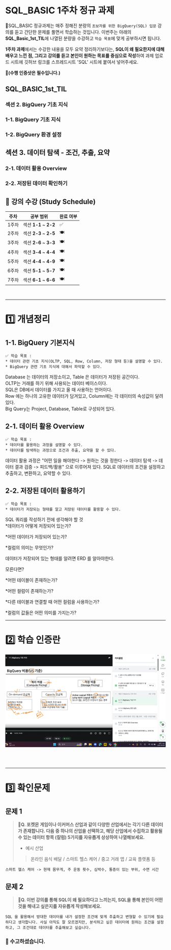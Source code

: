 # SQL_BASIC 1주차 정규 과제 

📌SQL_BASIC 정규과제는 매주 정해진 분량의 `초보자를 위한 BigQuery(SQL) 입문` 강의를 듣고 간단한 문제를 풀면서 학습하는 것입니다. 이번주는 아래의 **SQL_Basic_1st_TIL**에 나열된 분량을 수강하고 `학습 목표`에 맞게 공부하시면 됩니다.

**1주차 과제**에서는 수강한 내용을 모두 요약 정리하기보다는, **SQL이 왜 필요한지에 대해 배우고 느낀 점, 그리고 강의를 듣고 본인이 원하는 목표를 중심으로 작성**하여 과제 업로드 시트에 깃허브 링크를 스프레드시트 'SQL' 시트에 붙여서 넣어주세요. 

**👀(수행 인증샷은 필수입니다.)** 

## SQL_BASIC_1st_TIL

### 섹션 2. BigQuery 기초 지식

### 1-1. BigQuery 기초 지식

### 1-2. BigQuery 환경 설정

## 섹션 3. 데이터 탐색 - 조건, 추출, 요약  

### 2-1. 데이터 활용 Overview 

### 2-2. 저장된 데이터 확인하기

## 🏁 강의 수강 (Study Schedule)

| 주차  | 공부 범위              | 완료 여부 |
| ----- | ---------------------- | --------- |
| 1주차 | 섹션 **1-1** ~ **2-2** | ✅         |
| 2주차 | 섹션 **2-3** ~ **2-5** | 🍽️         |
| 3주차 | 섹션 **2-6** ~ **3-3** | 🍽️         |
| 4주차 | 섹션 **3-4** ~ **4-4** | 🍽️         |
| 5주차 | 섹션 **4-4** ~ **4-9** | 🍽️         |
| 6주차 | 섹션 **5-1** ~ **5-7** | 🍽️         |
| 7주차 | 섹션 **6-1** ~ **6-6** | 🍽️         |


<br>

<!-- 여기까진 그대로 둬 주세요-->

---

# 1️⃣ 개념정리 
<!-- 강의 수강 이후에 아래의 학습 목표에 맞게 개념을 자유롭게 정리해주세요.-->
## 1-1. BigQuery 기본지식

~~~
✅ 학습 목표 :
* 데이터 관련 기초 지식(OLTP, SQL, Row, Column, 저장 형태 등)을 설명할 수 있다. 
* BigQuery 관련 기초 지식에 대해서 파악할 수 있다. 
~~~

Database 는 데이터의 저장소이고, Table 은 데이터가 저장된 공간이다. <br>
OLTP는 거래를 하기 위해 사용되는 데이터 베이스이다.<br>
SQL은 DB에서 데이터를 가지고 올 때 사용하는 언어이다.<br>
Row 에는 하나의 고유한 데이터가 담겨있고, Column에는 각 데이터의 속성값이 달려있다.<br>
Big Query는 Project, Database, Table로 구성되어 있다. 



## 2-1. 데이터 활용 Overview

~~~
✅ 학습 목표 :
* 데이터를 활용하는 과정을 설명할 수 있다.
* 데이터를 탐색하는 과정으로 조건과 추출, 요약을 할 수 있다. 
~~~

데이터 활용 과정은 "어떤 일을 해야한다 -> 원하는 것을 정한다 -> 데이터 탐색 -> 데이터 결과 검증 -> 피드백/활용" 으로 이루어져 있다. SQL로 데이터의 조건을 설정하고 추출하고, 변환하고, 요약할 수 있다. 



## 2-2. 저장된 데이터 활용하기

~~~
✅ 학습 목표 :
* 데이터가 저장되는 형태를 알고 저장된 데이터를 활용할 수 있다. 
~~~



SQL 쿼리를 작성하기 전에 생각해야 할 것<br>
*데이터가 어떻게 저장되어 있는가?

*어떤 데이터가 저장되어 있는가?

*컬럼의 의미는 무엇인가?

데이터가 저장되어 있는 형태를 알려면 ERD 를 알아야한다. 

모른다면?

*어떤 테이블이 존재하는가?

*어떤 컬럼이 존재하는가?

*다른 테이블과 연결할 때 어떤 컬럼을 사용하는가?

*컬럼의 값들은 어떤 의미를 가지는가?



---
# 2️⃣ 학습 인증란
![학습인증1](https://github.com/HEEJU21/SQL_basic/blob/main/SQL_basic%20week1.png)


<br>
<br>

---

# 3️⃣ 확인문제

## 문제 1

> **🧚Q. 포켓몬 게임이나 이커머스 산업과 같이 다양한 산업에서는 각기 다른 데이터가 존재합니다. 다음 중 하나의 산업을 선택하고, 해당 산업에서 수집하고 활용될 수 있는 데이터 항목 (칼럼) 5가지를 자유롭게 상상하여 나열해보세요.**
>
> - 예시 산업 
>
> >  온라인 음식 배달 / 스마트 헬스 케어 / 중고 거래 앱 / 교육 플랫폼 등 

<!--현실과 데이터 분석의 연결 고리를 상상하고, 데이터를 저장하는 형태를 활용하는 문제입니다. -->

<!--학습한 개념을 활용하여 자유롭게 설명해 보세요. 구체적인 예시를 들어 설명하면 더욱 좋습니다.-->

~~~
스마트 헬스 케어 -> 현재 몸무게, 주 운동 횟수, 심박수, 통증이 있는 부위, 수면 시간
~~~



## 문제 2

> **🧚Q. 이번 강의를 통해 SQL이 왜 필요하다고 느끼는지, SQL을 통해 본인이 어떤 것을 해내고 싶은지를 자유롭게 작성해보세요.**

~~~
SQL 을 활용해서 방대한 데이터를 내가 설정한 조건에 맞게 추출하고 변형할 수 있기에 필요하다고 생각합니다. 사실 아직도 잘 모르겠지만, 분석하고 싶은 데이터에 원하는 조건을 설정하고, 그 조건대로 데이터를 추출해보고 싶습니다. 
~~~



### 🎉 수고하셨습니다.








